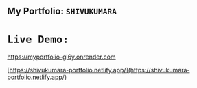 ## My Portfolio: `SHIVUKUMARA`

# `Live Demo:`

[https://myportfolio-gl6y.onrender.com ](https://myportfolio-gl6y.onrender.com )

[https://shivukumara-portfolio.netlify.app/](https://shivukumara-portfolio.netlify.app/)
